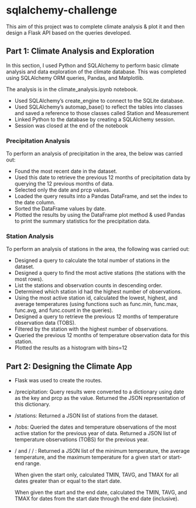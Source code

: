 # sqlalchemy-challenge

This aim of this project was to complete climate analysis & plot it and then design a Flask API based on the queries developed. 

## Part 1: Climate Analysis and Exploration
In this section, I used Python and SQLAlchemy to perform basic climate analysis and data exploration of the climate database. This was completed using SQLAlchemy ORM queries, Pandas, and Matplotlib.

The analysis is in the climate_analysis.ipynb notebook. 

* Used SQLAlchemy’s create_engine to connect to the SQLite database.
* Used SQLAlchemy’s automap_base() to reflect the tables into classes and saved a reference to those classes called Station and Measurement
* Linked Python to the database by creating a SQLAlchemy session.
* Session was closed at the end of the notebook


### Precipitation Analysis
To perform an analysis of precipitation in the area, the below was carried out:


* Found the most recent date in the dataset.
* Used this date to retrieve the previous 12 months of precipitation data by querying the 12 previous months of data.
* Selected only the date and prcp values.
* Loaded the query results into a Pandas DataFrame, and set the index to the date column.
* Sorted the DataFrame values by date.
* Plotted the results by using the DataFrame plot method & used Pandas to print the summary statistics for the precipitation data.


### Station Analysis
To perform an analysis of stations in the area, the following was carried out:

* Designed a query to calculate the total number of stations in the dataset.
* Designed a query to find the most active stations (the stations with the most rows).
* List the stations and observation counts in descending order.
* Determined which station id had the highest number of observations.
* Using the most active station id, calculated the lowest, highest, and average temperatures  (using functions such as func.min, func.max, func.avg, and func.count in the queries).
* Designed a query to retrieve the previous 12 months of temperature observation data (TOBS).
* Filtered by the station with the highest number of observations.
* Queried the previous 12 months of temperature observation data for this station.
* Plotted the results as a histogram with bins=12


## Part 2: Designing the Climate App

* Flask was used to create the routes. 
* /precipitation: 
    Query results were converted to a dictionary using date as the key and prcp as the value.
    Returned the JSON representation of this dictionary.

* /stations:
    Returned a JSON list of stations from the dataset.

* /tobs:
    Queried the dates and temperature observations of the most active station for the previous year of data.
    Returned a JSON list of temperature observations (TOBS) for the previous year.

* / <start> and / <start> / <end>:
    Returned a JSON list of the minimum temperature, the average temperature, and the maximum temperature for a given start or start-end range.
    
    When given the start only, calculated TMIN, TAVG, and TMAX for all dates greater than or equal to the start date.

    When given the start and the end date, calculated the TMIN, TAVG, and TMAX for dates from the start date through the end date (inclusive).